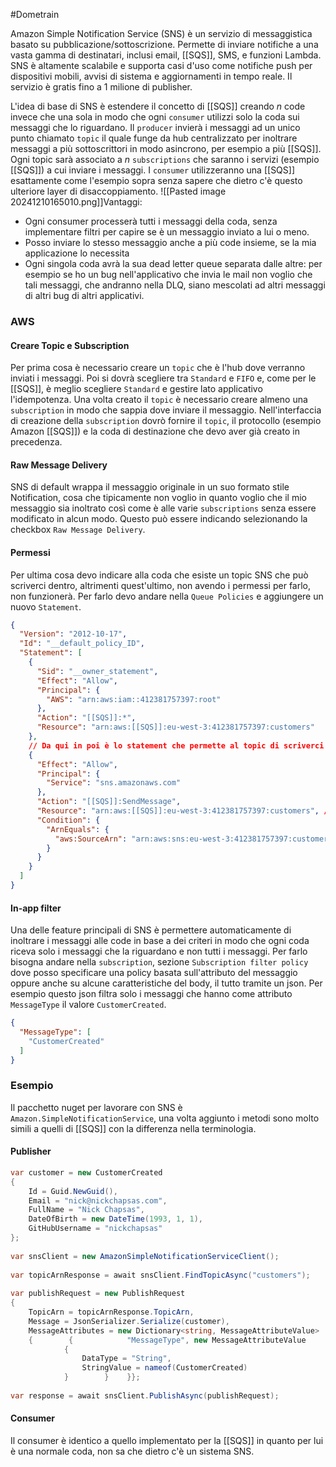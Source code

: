 #Dometrain 

Amazon Simple Notification Service (SNS) è un servizio di messaggistica basato su pubblicazione/sottoscrizione. Permette di inviare notifiche a una vasta gamma di destinatari, inclusi email, [[SQS]], SMS, e funzioni Lambda.
SNS è altamente scalabile e supporta casi d'uso come notifiche push per dispositivi mobili, avvisi di sistema e aggiornamenti in tempo reale.
Il servizio è gratis fino a 1 milione di publisher.

L'idea di base di SNS è estendere il concetto di [[SQS]] creando *n* code invece che una sola in modo che ogni `consumer` utilizzi solo la coda sui messaggi che lo riguardano.
Il `producer` invierà i messaggi ad un unico punto chiamato `topic` il quale funge da hub centralizzato per inoltrare messaggi a più sottoscrittori in modo asincrono, per esempio a più [[SQS]].
Ogni topic sarà associato a *n* `subscriptions` che saranno i servizi (esempio [[SQS]]) a cui inviare i messaggi.
I `consumer` utilizzeranno una [[SQS]] esattamente come l'esempio sopra senza sapere che dietro c'è questo ulteriore layer di disaccoppiamento.
![[Pasted image 20241210165010.png]]Vantaggi:
* Ogni consumer processerà tutti i messaggi della coda, senza implementare filtri per capire se è un messaggio inviato a lui o meno.
* Posso inviare lo stesso messaggio anche a più code insieme, se la mia applicazione lo necessita
* Ogni singola coda avrà la sua dead letter queue separata dalle altre: per esempio se ho un bug nell'applicativo che invia le mail non voglio che tali messaggi, che andranno nella DLQ, siano mescolati ad altri messaggi di altri bug di altri applicativi.

### AWS

#### Creare Topic e Subscription

Per prima cosa è necessario creare un `topic` che è l'hub dove verranno inviati i messaggi. Poi si dovrà scegliere tra `Standard` e `FIFO` e, come per le [[SQS]], è meglio scegliere `Standard` e gestire lato applicativo l'idempotenza.
Una volta creato il `topic` è necessario creare almeno una `subscription` in modo che sappia dove inviare il messaggio.
Nell'interfaccia di creazione della `subscription` dovrò fornire il `topic`, il protocollo (esempio Amazon [[SQS]]) e la coda di destinazione che devo aver già creato in precedenza.
#### Raw Message Delivery
SNS di default wrappa il messaggio originale in un suo formato stile Notification, cosa che tipicamente non voglio in quanto voglio che il mio messaggio sia inoltrato così come è alle varie `subscriptions` senza essere modificato in alcun modo.
Questo può essere indicando selezionando la checkbox `Raw Message Delivery`.

#### Permessi
Per ultima cosa devo indicare alla coda che esiste un topic SNS che può scriverci dentro, altrimenti quest'ultimo, non avendo i permessi per farlo, non funzionerà.
Per farlo devo andare nella `Queue Policies` e aggiungere un nuovo `Statement`.

```json
{
  "Version": "2012-10-17",
  "Id": "__default_policy_ID",
  "Statement": [
    {
      "Sid": "__owner_statement",
      "Effect": "Allow",
      "Principal": {
        "AWS": "arn:aws:iam::412381757397:root"
      },
      "Action": "[[SQS]]:*",
      "Resource": "arn:aws:[[SQS]]:eu-west-3:412381757397:customers"
    },
    // Da qui in poi è lo statement che permette al topic di scriverci dentro
    {
      "Effect": "Allow",
      "Principal": {
        "Service": "sns.amazonaws.com"
      },
      "Action": "[[SQS]]:SendMessage",
      "Resource": "arn:aws:[[SQS]]:eu-west-3:412381757397:customers", //ARN della coda in questione
      "Condition": {
        "ArnEquals": {
          "aws:SourceArn": "arn:aws:sns:eu-west-3:412381757397:customers" // ARN del topic SNS
        }
      }
    }
  ]
}
```

#### In-app filter
Una delle feature principali di SNS è permettere automaticamente di inoltrare i messaggi alle code in base a dei criteri in modo che ogni coda riceva solo i messaggi che la riguardano e non tutti i messaggi.
Per farlo bisogna andare nella `subscription`, sezione `Subscription filter policy` dove posso specificare una policy basata sull'attributo del messaggio oppure anche su alcune caratteristiche del body, il tutto tramite un json.
Per esempio questo json filtra solo i messaggi che hanno come attributo `MessageType` il valore `CustomerCreated`.
```json
{
  "MessageType": [
    "CustomerCreated"
  ]
}
```

### Esempio
Il pacchetto nuget per lavorare con SNS è `Amazon.SimpleNotificationService`, una volta aggiunto i metodi sono molto simili a quelli di [[SQS]] con la differenza nella terminologia.
#### Publisher
```csharp
var customer = new CustomerCreated  
{  
    Id = Guid.NewGuid(),  
    Email = "nick@nickchapsas.com",  
    FullName = "Nick Chapsas",  
    DateOfBirth = new DateTime(1993, 1, 1),  
    GitHubUsername = "nickchapsas"  
};  
  
var snsClient = new AmazonSimpleNotificationServiceClient();  
  
var topicArnResponse = await snsClient.FindTopicAsync("customers");  
  
var publishRequest = new PublishRequest  
{  
    TopicArn = topicArnResponse.TopicArn,  
    Message = JsonSerializer.Serialize(customer),  
    MessageAttributes = new Dictionary<string, MessageAttributeValue>  
    {        {            "MessageType", new MessageAttributeValue  
            {  
                DataType = "String",  
                StringValue = nameof(CustomerCreated)  
            }        }    }};  
  
var response = await snsClient.PublishAsync(publishRequest);
```
#### Consumer
Il consumer è identico a quello implementato per la [[SQS]] in quanto per lui è una normale coda, non sa che dietro c'è un sistema SNS.